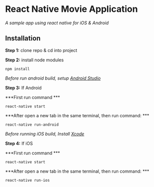 # React Native Movie Application

*A sample app using react native for iOS & Android*

## Installation

**Step 1:** clone repo & cd into project

**Step 2:** install node modules

```
npm install
```

*Before run android build, setup [Android Studio](https://facebook.github.io/react-native/docs/android-setup.html)*

**Step 3:** If Android

***First run command ***
```
react-native start
```
***After open a new tab in the same terminal, then run command: ***
```
react-native run-android
```

*Before running iOS build, Install [Xcode](https://developer.apple.com/xcode/download/)*

**Step 4:** If iOS

***First run command ***
```
react-native start
```
***After open a new tab in the same terminal, then run command: ***

```
react-native run-ios
```

